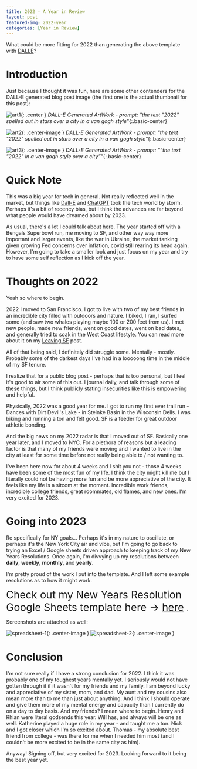 ```yaml
---
title: 2022 - A Year in Review
layout: post
featured-img: 2022-year
categories: [Year in Review]
---
```


What could be more fitting for 2022 than generating the above template with [DALLE][dalle]?

Introduction
============

Just because I thought it was fun, here are some other contenders for the DALL-E generated blog post image (the first one is the actual thumbnail for this post):

![art1](/images/ny-resolutions-2022/dalle-van-gogh-1.png){: .center }
*DALL-E Generated ArtWork - prompt: "the text "2022" spelled out in stars over a city in a van gogh style"*{:.basic-center}

![art2](/images/ny-resolutions-2022/dalle-van-gogh-2.png){: .center-image }
*DALL-E Generated ArtWork - prompt: "the text "2022" spelled out in stars over a city in a van gogh style"*{:.basic-center}

![art3](/images/ny-resolutions-2022/dalle-van-gogh-3.png){: .center-image }
*DALL-E Generated ArtWork - prompt: "“the text "2022" in a van gogh style over a city”"*{:.basic-center}


Quick Note
==========
This was a big year for tech in general. Not really reflected well in the market, but things like [Dall-E][dalle] and [ChatGPT][chatgpt] took the tech world by storm. Perhaps it's a bit of recency bias, but I think the advances are far beyond what people would have dreamed about by 2023.

As usual, there's a lot I could talk about here. The year started off with a Bengals Superbowl run, me moving to SF, and other way way more important and larger events, like the war in Ukraine, the market tanking given growing Fed concerns over inflation, covid still rearing its head again. However, I'm going to take a smaller look and just focus on my year and try to have some self reflection as I kick off the year. 

Thoughts on 2022
================
Yeah so where to begin. 

2022 I moved to San Francisco. I got to live with two of my best friends in an incredible city filled with outdoors and nature. I biked, I ran, I surfed some (and saw two whales playing maybe 100 or 200 feet from us). I met new people, made new friends, went on good dates, went on bad dates, and generally tried to soak in the West Coast lifestyle. You can read more about it on my [Leaving SF][leaving-sf ] post.

All of that being said, I definitely did struggle some. Mentally - mostly. Probably some of the darkest days I've had in a looooong time in the middle of my SF tenure.

<!-- I had some demons from really messed up past relationships that haunt me and still am doing my best to work through those. That coupled with some of my best friends progressing in their relationships was a lot to deal with. I think also living with a couple kind of exacerbated some of those mental stressors. And don't get me wrong! I could NOT be happier for my friends. Two of my best friends in the absolute world are dating sisters. One is engaged and one is well on the path to be engaged. That makes my heart sing - no doubt about it. And it also is a good example of healthy relationships and things that I am going to strive for in further relationships.  -->

I realize that for a public blog post - perhaps that is too personal, but I feel it's good to air some of this out. I journal daily, and talk through some of these things, but I think publicly stating insecurities like this is empowering and helpful.

Physically, 2022 was a good year for me. I got to run my first ever trail run - Dances with Dirt Devil's Lake - in Steinke Basin in the Wisconsin Dells. I was biking and running a ton and felt good. SF is a feeder for great outdoor athletic bonding.

And the big news on my 2022 radar is that I moved out of SF. Basically one year later, and I moved to NYC. For a plethora of reasons but a leading factor is that many of my friends were moving and I wanted to live in the city at least for some time before not really being able to / not wanting to. 

I've been here now for about 4 weeks and I shit you not - those 4 weeks have been some of the most fun of my life. I think the city might kill me but I literally could not be having more fun and be more appreciative of the city. It feels like my life is a sitcom at the moment. Incredible work friends, incredible college friends, great roommates, old flames, and new ones. I'm very excited for 2023. 

Going into 2023
===============
Re specifically for NY goals... Perhaps it's in my nature to oscillate, or perhaps it's the New York City air and vibe, but I'm going to go back to trying an Excel / Google sheets driven approach to keeping track of my New Years Resolutions. Once again, I'm divvying up my resolutions between **daily**, **weekly**, **monthly**, and **yearly**.

I'm pretty proud of the work I put into the template. And I left some example resolutions as to how it might work. 

<span style="font-size:2em">Check out my New Years Resolution Google Sheets template here &rarr; [here][nye-resolution-template] </span>.

Screenshots are attached as well:

![spreadsheet-1](/images/ny-resolutions-2022/spreadsheet-template-1.png){: .center-image }
![spreadsheet-2](/images/ny-resolutions-2022/spreadsheet-template-2.png){: .center-image }


Conclusion
==========
I'm not sure really if I have a strong conclusion for 2022. I think it was probably one of my toughest years mentally yet. I seriously would not have gotten through it if it wasn't for my friends and my family. I am beyond lucky and appreciative of my sister, mom, and dad. My aunt and my cousins also mean more than to me than just about anything. And I think I should operate and give them more of my mental energy and capacity than I currently do on a day to day basis. And my friends? I mean where to begin. Henry and Rhian were literal godsends this year. Will has, and always will be one as well. Katherine played a huge role in my year - and taught me a ton. Nick and I got closer which I'm so excited about. Thomas - my absolute best friend from college - was there for me when I needed him most (and I couldn't be more excited to be in the same city as him). 

Anyway! Signing off, but very excited for 2023. Looking forward to it being the best year yet. 

[comment]: <> (Bibliography)
[dalle]: https://openai.com/dall-e-2/
[chatgpt]: https://openai.com/blog/chatgpt/
[leaving-sf]: https://johnlarkin1.github.io/2022/end-of-sf/
[nye-resolution-template]: https://docs.google.com/spreadsheets/d/1dK8Nvhdq3rYAd5t0jyljr2zQ9g3gX_N1C9Y0TjrMxio/edit?usp=sharing